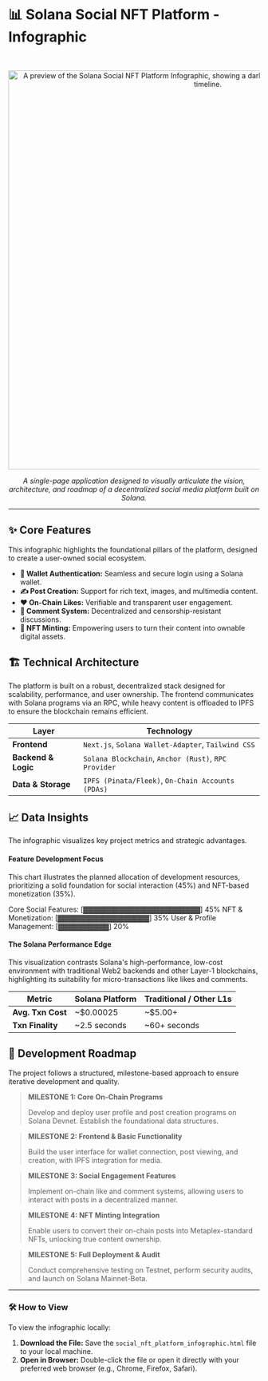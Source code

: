 # 📊 Solana Social NFT Platform - Infographic

<br>

<p align="center">
  <img src="https://i.imgur.com/7g4Y2Yv.png" alt="A preview of the Solana Social NFT Platform Infographic, showing a dark-themed, modern layout with charts and a timeline." width="800"/>
</p>

<p align="center">
  <em>A single-page application designed to visually articulate the vision, architecture, and roadmap of a decentralized social media platform built on Solana.</em>
</p>

---

## ✨ Core Features

This infographic highlights the foundational pillars of the platform, designed to create a user-owned social ecosystem.

* **👤 Wallet Authentication:** Seamless and secure login using a Solana wallet.
* **✍️ Post Creation:** Support for rich text, images, and multimedia content.
* **❤️ On-Chain Likes:** Verifiable and transparent user engagement.
* **💬 Comment System:** Decentralized and censorship-resistant discussions.
* **💎 NFT Minting:** Empowering users to turn their content into ownable digital assets.

## 🏗️ Technical Architecture

The platform is built on a robust, decentralized stack designed for scalability, performance, and user ownership. The frontend communicates with Solana programs via an RPC, while heavy content is offloaded to IPFS to ensure the blockchain remains efficient.

| Layer               | Technology                               |
| ------------------- | ---------------------------------------- |
| **Frontend** | `Next.js`, `Solana Wallet-Adapter`, `Tailwind CSS` |
| **Backend & Logic** | `Solana Blockchain`, `Anchor (Rust)`, `RPC Provider` |
| **Data & Storage** | `IPFS (Pinata/Fleek)`, `On-Chain Accounts (PDAs)` |

## 📈 Data Insights

The infographic visualizes key project metrics and strategic advantages.

#### Feature Development Focus

This chart illustrates the planned allocation of development resources, prioritizing a solid foundation for social interaction (45%) and NFT-based monetization (35%).


Core Social Features:      [▓▓▓▓▓▓▓▓▓▓▓▓▓▓▓▓▓▓▓▓▓▓▓] 45%
NFT & Monetization:        [▓▓▓▓▓▓▓▓▓▓▓▓▓▓▓▓▓▓]      35%
User & Profile Management: [▓▓▓▓▓▓▓▓▓▓]              20%

#### The Solana Performance Edge

This visualization contrasts Solana's high-performance, low-cost environment with traditional Web2 backends and other Layer-1 blockchains, highlighting its suitability for micro-transactions like likes and comments.

| Metric              | Solana Platform | Traditional / Other L1s |
| ------------------- | --------------- | ----------------------- |
| **Avg. Txn Cost** | ~$0.00025       | ~$5.00+                 |
| **Txn Finality** | ~2.5 seconds    | ~60+ seconds            |

## 🚀 Development Roadmap

The project follows a structured, milestone-based approach to ensure iterative development and quality.

> **MILESTONE 1: Core On-Chain Programs**
>
> Develop and deploy user profile and post creation programs on Solana Devnet. Establish the foundational data structures.

> **MILESTONE 2: Frontend & Basic Functionality**
>
> Build the user interface for wallet connection, post viewing, and creation, with IPFS integration for media.

> **MILESTONE 3: Social Engagement Features**
>
> Implement on-chain like and comment systems, allowing users to interact with posts in a decentralized manner.

> **MILESTONE 4: NFT Minting Integration**
>
> Enable users to convert their on-chain posts into Metaplex-standard NFTs, unlocking true content ownership.

> **MILESTONE 5: Full Deployment & Audit**
>
> Conduct comprehensive testing on Testnet, perform security audits, and launch on Solana Mainnet-Beta.

---

### 🛠️ How to View

To view the infographic locally:

1.  **Download the File:** Save the `social_nft_platform_infographic.html` file to your local machine.
2.  **Open in Browser:** Double-click the file or open it directly with your preferred web browser (e.g., Chrome, Firefox, Safari).
